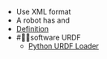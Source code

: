 - Use XML format
- A robot has <link> and <joint>
- [<link> Definition](http://wiki.ros.org/urdf/XML/link)
- #👩‍💻software URDF
	- [Python URDF Loader](https://github.com/clemense/yourdfpy/tree/main)